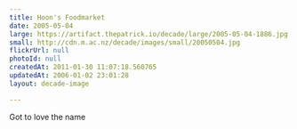 ```yaml
---
title: Hoon's Foodmarket
date: 2005-05-04
large: https://artifact.thepatrick.io/decade/large/2005-05-04-1886.jpg
small: http://cdn.m.ac.nz/decade/images/small/20050504.jpg
flickrUrl: null
photoId: null
createdAt: 2011-01-30 11:07:18.560765
updatedAt: 2006-01-02 23:01:28
layout: decade-image

---
```

Got to love the name
